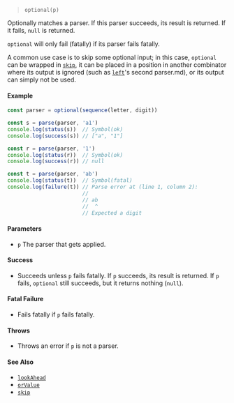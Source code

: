 <!--
 Copyright (c) 2020 Thomas J. Otterson
 
 This software is released under the MIT License.
 https://opensource.org/licenses/MIT
-->

> `optional(p)`

Optionally matches a parser. If this parser succeeds, its result is returned. If it fails, `null` is returned.

`optional` will only fail (fatally) if its parser fails fatally.

A common use case is to skip some optional input; in this case, `optional` can be wrapped in [`skip`](skip.md), it can be placed in a position in another combinator where its output is ignored (such as [`left`](left.md)'s second parser.md), or its output can simply not be used.

#### Example

```javascript
const parser = optional(sequence(letter, digit))

const s = parse(parser, 'a1')
console.log(status(s))  // Symbol(ok)
console.log(success(s)) // ["a", "1"]

const r = parse(parser, '1')
console.log(status(r))  // Symbol(ok)
console.log(success(r)) // null

const t = parse(parser, 'ab')
console.log(status(t))  // Symbol(fatal)
console.log(failure(t)) // Parse error at (line 1, column 2):
                        //
                        // ab
                        //  ^
                        // Expected a digit
```

#### Parameters

* `p` The parser that gets applied.

#### Success

* Succeeds unless `p` fails fatally. If `p` succeeds, its result is returned. If `p` fails, `optional` still succeeds, but it returns nothing (`null`).

#### Fatal Failure

* Fails fatally if `p` fails fatally.

#### Throws

* Throws an error if `p` is not a parser.

#### See Also

* [`lookAhead`](lookahead.md)
* [`orValue`](orvalue.md)
* [`skip`](skip.md)